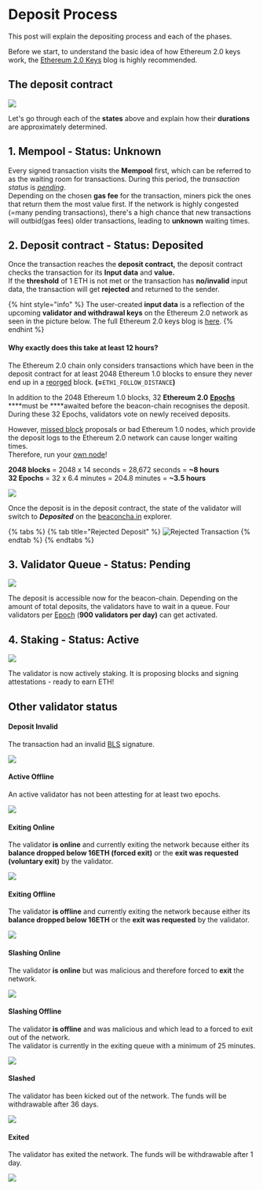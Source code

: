 # Deposit Process

This post will explain the depositing process and each of the phases.  
  
Before we start, to understand the basic idea of how Ethereum 2.0 keys work, the [Ethereum 2.0 Keys](https://kb.beaconcha.in/ethereum-2-keys) blog is highly recommended.

## The deposit contract

![](.gitbook/assets/image%20%28191%29.png)

Let's go through each of the **states** above and explain how their **durations** are approximately determined.

## **1. Mempool - Status: Unknown**

Every signed transaction visits the **Mempool** first, which can be referred to as the waiting room for transactions. During this period, the _transaction status_ is [_pending_](https://etherscan.io/txsPending).   
Depending on the chosen **gas fee** for the transaction, miners pick the ones that return them the most value first. If the network is highly congested \(=many pending transactions\), there's a high chance that new transactions will outbid\(gas fees\) older transactions, leading to **unknown** waiting times.

## 2. Deposit contract - Status: Deposited

Once the transaction reaches the **deposit contract,** the deposit contract checks the transaction for its **Input data** and **value.**   
If the **threshold** of 1 ETH is not met or the transaction has **no/invalid** input data, the transaction will get **rejected** and returned to the sender.

{% hint style="info" %}
The user-created **input data** is a reflection of the upcoming **validator and withdrawal keys** on the Ethereum 2.0 network as seen in the picture below. The full Ethereum 2.0 keys blog is [here](https://kb.beaconcha.in/ethereum-2-keys).
{% endhint %}

#### **Why exactly does this take at least 12 hours?**

The Ethereum 2.0 chain only considers transactions which have been in the deposit contract for at least 2048  Ethereum 1.0 blocks to ensure they never end up in a [reorged](https://en.bitcoin.it/wiki/Chain_Reorganization) block. **\(=**`ETH1_FOLLOW_DISTANCE`**\)**  
  
In addition to the 2048 Ethereum 1.0 blocks, 32 **Ethereum 2.0** [**Epochs**](https://kb.beaconcha.in/glossary#epoch) ****must be ****awaited before the beacon-chain recognises the deposit. During these 32 Epochs, validators vote on newly received deposits.   
  
However, [missed block](https://kb.beaconcha.in/glossary#block-status) proposals or bad Ethereum 1.0 nodes, which provide the deposit logs to the Ethereum 2.0 network can cause longer waiting times.   
Therefore, run your [own node](https://kb.beaconcha.in/run-a-goerli-node-eth1-and-beaconnode-eth2)!  
  
**2048 blocks** = 2048 x 14 seconds = 28,672 seconds = **~8 hours**  
**32 Epochs** = 32 x 6.4 minutes =  204.8 minutes = **~3.5 hours**

![](.gitbook/assets/image%20%28115%29%20%281%29.png)

Once the deposit is in the deposit contract, the state of the validator will switch to _**Deposited**_ on the [beaconcha.in](https://mainnet.beaconcha.in/validator/0xa40fa34c70f5958524a45c748b4054dda3add825fb37b7614eba1796da31ea73891a69dfddf823409230f78e7fc9b10d) explorer.

{% tabs %}
{% tab title="Rejected Deposit" %}
![Rejected Transaction](.gitbook/assets/image%20%2878%29%20%283%29%20%282%29.png)
{% endtab %}
{% endtabs %}



## 3. Validator Queue - Status: Pending

![](.gitbook/assets/image%20%28108%29.png)

The deposit is accessible now for the beacon-chain. Depending on the amount of total deposits, the validators have to wait in a queue. Four validators per [Epoch](https://kb.beaconcha.in/glossary#epoch) \(**900 validators per day\)** can get activated.

## 4. Staking - Status: Active

![](.gitbook/assets/image%20%28112%29.png)

The validator is now actively staking. It is proposing blocks and signing attestations - ready to earn ETH!

## Other validator status



#### Deposit Invalid

The transaction had an invalid [BLS](https://kb.beaconcha.in/ethereum-2-keys#general) signature.

![](.gitbook/assets/image%20%28110%29.png)

#### Active Offline

An active validator has not been attesting for at least two epochs.

![](.gitbook/assets/image%20%28117%29.png)

#### Exiting Online

The validator **is online** and currently exiting the network because either its **balance dropped below 16ETH \(forced exit\)** or the **exit was requested** **\(voluntary exit\)** by the validator.

![](.gitbook/assets/image%20%28104%29.png)

#### Exiting Offline 

The validator **is offline** and currently exiting the network because either its **balance dropped below 16ETH** or the **exit was requested** by the validator.

![](.gitbook/assets/image%20%28103%29.png)

#### Slashing Online

The validator **is online** but was malicious and therefore forced to **exit** the network.

![](.gitbook/assets/image%20%28105%29.png)

#### Slashing Offline 

The validator **is offline** and was malicious and which lead to a forced to exit out of the network.   
The validator is currently in the exiting queue with a minimum of 25 minutes.

![](.gitbook/assets/image%20%28114%29.png)

#### Slashed

The validator has been kicked out of the network. The funds will be withdrawable after 36 days.

![](.gitbook/assets/image%20%28106%29.png)

#### Exited

The validator has exited the network. The funds will be withdrawable after 1 day.

![](.gitbook/assets/image%20%28116%29.png)



